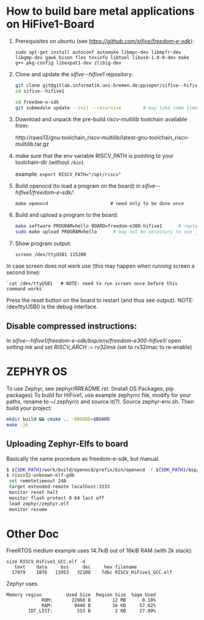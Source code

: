 How to build bare metal applications on HiFive1-Board
=====================================================

1) Prerequisites on ubuntu (see *https://github.com/sifive/freedom-e-sdk*):

	`sudo apt-get install autoconf automake libmpc-dev libmpfr-dev libgmp-dev gawk bison flex texinfo libtool libusb-1.0-0-dev make g++ pkg-config libexpat1-dev zlib1g-dev`

2) Clone and update the *sifive--hifive1* repository:

	```bash
	git clone git@gitlab.informatik.uni-bremen.de:ppieper/sifive--hifive1.git
	cd sifive--hifive1

	cd freedom-e-sdk
	git submodule update --init --recursive        # may take some time
	```

3) Download and unpack the pre-build *riscv-multilib* toolchain available from:

	http://raws13/gnu-toolchain_riscv-multilib/latest-gnu-toolchain_riscv-multilib.tar.gz


4) make sure that the env variable RISCV_PATH is pointing to your toolchain-dir (without `/bin`)

	example: `export RISCV_PATH="/opt/riscv"`

5) Build openocd (to load a program on the board) in *sifive--hifive1/freedom-e-sdk/*:

	`make openocd						# need only to be done once`


6) Build and upload a program to the board:

	```bash
	make software PROGRAM=hello	BOARD=freedom-e300-hifive1		# replace hello with other programs accordingly (e.g. *fade_led*, etc., see *software* folder)
	sudo make upload PROGRAM=hello		# may not be necessary to use _sudo_, see the *sifive--hifive1/doc/hifive1-getting-started-v1.0.2.pdf* on additional details
	```

7) Show program output:

	`screen /dev/ttyUSB1 115200`

In case screen does not work use (this may happen when running screen a second time):

	`cat /dev/ttyUSB1	# NOTE: need to run screen once before this command works`

Press the reset button on the board to restart (and thus see output).
NOTE: /dev/ttyUSB0 is the debug interface.


Disable compressed instructions:
--------------------------------

In *sifive--hifive1/freedom-e-sdk/bsp/env/freedom-e300-hifive1/* open *setting.mk* and set *RISCV_ARCH := rv32ima* (set to rv32imac to re-enable)


ZEPHYR OS
=========

To use Zephyr, see zephyr/RREADME.rst. (Install OS Packages, pip packages)
To build for HiFive1, use example zephyrrc file, modify for your paths, rename to ~/.zephyrrc and source it(?). Source zephyr-env.sh. Then build your project:

```bash
mkdir build && cmake .. -DBOARD=$BOARD
make -j6
```


Uploading Zephyr-Elfs to board
------------------------------

Basically the same procedure as freedom-e-sdk, but manual.

```bash
$ ${SDK_PATH}/work/build/openocd/prefix/bin/openocd -f ${SDK_PATH}/bsp/env/freedom-e300-hifive1/openocd.cfg &
$ riscv32-unknown-elf-gdb
 set remotetimeout 240
 target extended-remote localhost:3333
 monitor reset halt
 monitor flash protect 0 64 last off
 load zephyr/zephyr.elf
 monitor resume
```

Other Doc
=========

FreeRTOS medium example uses 14.7kiB out of 16kiB RAM (with 2k stack):

	size RISCV_HiFive1_GCC.elf -d
	   text	   data	    bss	    dec	    hex	filename
	  17079	   1076	  13953	  32108	   7d6c	RISCV_HiFive1_GCC.elf

Zephyr uses

	Memory region         Used Size  Region Size  %age Used
		         ROM:       22960 B        12 MB      0.18%
		         RAM:        9440 B        16 KB     57.62%
		    IDT_LIST:         553 B         2 KB     27.00%
